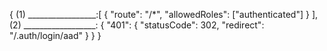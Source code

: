 {
    (1) _________________:[
        {
            "route": "/*",
            "allowedRoles": ["authenticated"]
        }
    ],
    (2) __________________: {
        "401": {
            "statusCode": 302,
            "redirect": "/.auth/login/aad"
        }
    }
}